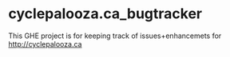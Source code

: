 # cyclepalooza.ca_bugtracker

This GHE project is for keeping track of issues+enhancemets for http://cyclepalooza.ca

